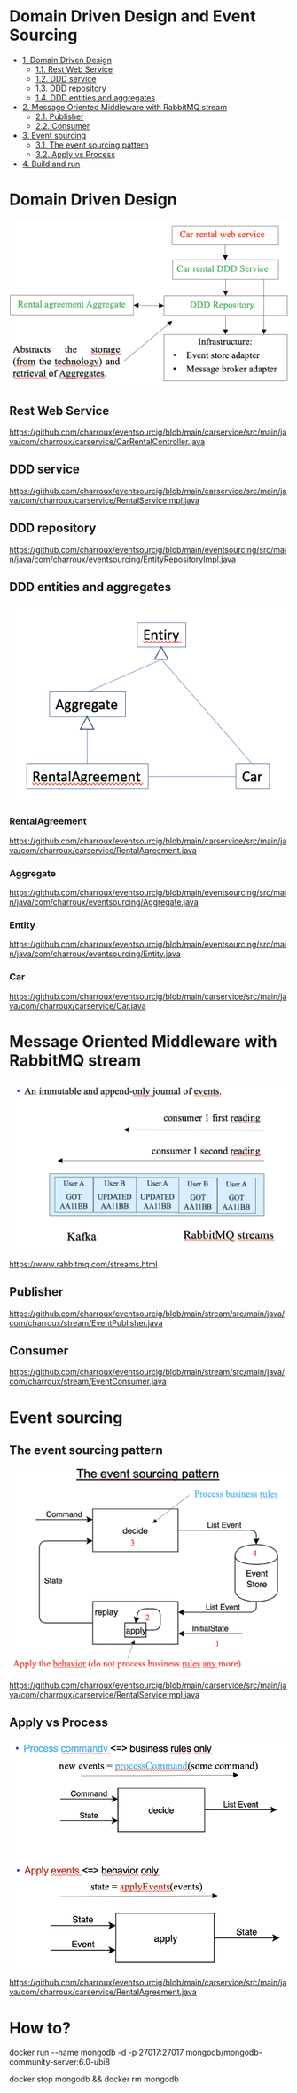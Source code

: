 # Domain Driven Design and Event Sourcing

<div id="user-content-toc">
  <ul>
    <li><a href="#domain-driven-design">1. Domain Driven Design</a>
        <ul>
            <li><a href="#rest-web-service">1.1. Rest Web Service</a></li>
            <li><a href="#ddd-service">1.2. DDD service</a></li>
            <li><a href="#ddd-repository">1.3. DDD repository</a></li>
            <li><a href="##ddd-entities-and-aggregates">1.4. DDD entities and aggregates</a></li>
        </ul>
    </li>
    <li><a href="#message-oriented-middleware-with-rabbitmq-stream">2. Message Oriented Middleware with RabbitMQ stream</a>
        <ul>
            <li><a href="#publisher">2.1. Publisher</a></li>
            <li><a href="#consumer">2.2. Consumer</a></li>
        </ul>
    </li>
    <li><a href="#event-sourcing">3. Event sourcing</a>
        <ul>
            <li><a href="#the-event-sourcing-pattern">3.1. The event sourcing pattern</a></li>
            <li><a href="#apply-vs-process">3.2. Apply vs Process</a></li>
        </ul>
    </li>
    <li><a href="#build-and-run">4. Build and run</a></li>
  </ul>
</div>

# Domain Driven Design

<img src="images/ddd_archi.png">

## Rest Web Service
https://github.com/charroux/eventsourcig/blob/main/carservice/src/main/java/com/charroux/carservice/CarRentalController.java

## DDD service
https://github.com/charroux/eventsourcig/blob/main/carservice/src/main/java/com/charroux/carservice/RentalServiceImpl.java

## DDD repository
https://github.com/charroux/eventsourcig/blob/main/eventsourcing/src/main/java/com/charroux/eventsourcing/EntityRepositoryImpl.java

## DDD entities and aggregates
<img src="images/entity_aggregate.png">

### RentalAgreement
https://github.com/charroux/eventsourcig/blob/main/carservice/src/main/java/com/charroux/carservice/RentalAgreement.java
### Aggregate
https://github.com/charroux/eventsourcig/blob/main/eventsourcing/src/main/java/com/charroux/eventsourcing/Aggregate.java
### Entity
https://github.com/charroux/eventsourcig/blob/main/eventsourcing/src/main/java/com/charroux/eventsourcing/Entity.java
### Car
https://github.com/charroux/eventsourcig/blob/main/carservice/src/main/java/com/charroux/carservice/Car.java

# Message Oriented Middleware with RabbitMQ stream
<img src="images/rabbitmq_stream.png">

https://www.rabbitmq.com/streams.html

## Publisher
https://github.com/charroux/eventsourcig/blob/main/stream/src/main/java/com/charroux/stream/EventPublisher.java
## Consumer
https://github.com/charroux/eventsourcig/blob/main/stream/src/main/java/com/charroux/stream/EventConsumer.java

# Event sourcing

## The event sourcing pattern
<img src="images/eventsourcing_pattern.png">

https://github.com/charroux/eventsourcig/blob/main/carservice/src/main/java/com/charroux/carservice/RentalServiceImpl.java

## Apply vs Process
<img src="images/apply_vs_process.png">

https://github.com/charroux/eventsourcig/blob/main/carservice/src/main/java/com/charroux/carservice/RentalAgreement.java

# How to?

docker run --name mongodb -d -p 27017:27017 mongodb/mongodb-community-server:6.0-ubi8

docker stop mongodb && docker rm mongodb

